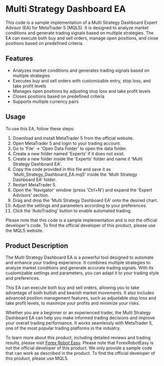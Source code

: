 # Multi Strategy Dashboard EA

This code is a sample implementation of a Multi Strategy Dashboard Expert Advisor (EA) for MetaTrader 5 (MQL5). It is designed to analyze market conditions and generate trading signals based on multiple strategies. The EA can execute both buy and sell orders, manage open positions, and close positions based on predefined criteria.

## Features

- Analyzes market conditions and generates trading signals based on multiple strategies
- Executes buy and sell orders with customizable entry, stop loss, and take profit levels
- Manages open positions by adjusting stop loss and take profit levels
- Closes positions based on predefined criteria
- Supports multiple currency pairs

## Usage

To use this EA, follow these steps:

1. Download and install MetaTrader 5 from the official website.
2. Open MetaTrader 5 and login to your trading account.
3. Go to 'File' -> 'Open Data Folder' to open the data folder.
4. Create a new folder named 'Experts' if it does not exist.
5. Create a new folder inside the 'Experts' folder and name it 'Multi Strategy Dashboard EA'.
6. Copy the code provided in this file and save it as 'Multi_Strategy_Dashboard_EA.mq5' inside the 'Multi Strategy Dashboard EA' folder.
7. Restart MetaTrader 5.
8. Open the 'Navigator' window (press 'Ctrl+N') and expand the 'Expert Advisors' section.
9. Drag and drop the 'Multi Strategy Dashboard EA' onto the desired chart.
10. Adjust the settings and parameters according to your preferences.
11. Click the 'AutoTrading' button to enable automated trading.

Please note that this code is a sample implementation and is not the official developer's code. To find the official developer of this product, please use the MQL5 website.

## Product Description

The Multi Strategy Dashboard EA is a powerful tool designed to automate and enhance your trading experience. It combines multiple strategies to analyze market conditions and generate accurate trading signals. With its customizable settings and parameters, you can adapt it to your trading style and preferences.

This EA can execute both buy and sell orders, allowing you to take advantage of both bullish and bearish market movements. It also includes advanced position management features, such as adjustable stop loss and take profit levels, to maximize your profits and minimize your risks.

Whether you are a beginner or an experienced trader, the Multi Strategy Dashboard EA can help you make informed trading decisions and improve your overall trading performance. It works seamlessly with MetaTrader 5, one of the most popular trading platforms in the industry.

To learn more about this product, including detailed reviews and trading results, please visit [Forex Robot Easy](https://forexroboteasy.com/forex-robot-review/review-multi-strategy-dashboard-ea-best-forex-software-for-automated-and-manual-trading/). Please note that ForexRobotEasy is not the official developer of this product. We only provide a sample code that can work as described in the product. To find the official developer of this product, please use MQL5.

